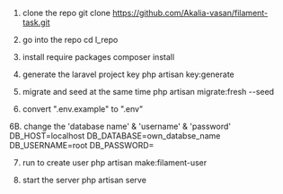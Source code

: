 1. clone the repo
git clone https://github.com/Akalia-vasan/filament-task.git

2. go into the repo
cd l_repo

3. install require packages
composer install

4. generate the laravel project key
php artisan key:generate

5. migrate and seed at the same time
php artisan migrate:fresh --seed

6. convert ".env.example" to ".env"

6B. change the 'database name' & 'username' & 'password'
DB_HOST=localhost
DB_DATABASE=own_databse_name
DB_USERNAME=root
DB_PASSWORD=

7. run to create user 
php artisan make:filament-user

8. start the server
php artisan serve